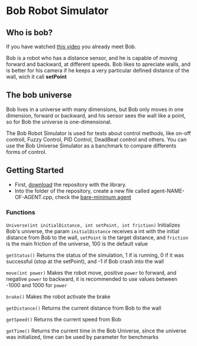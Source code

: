 # Bob Robot Simulator

## Who is bob?

If you have watched [this video](https://www.youtube.com/watch?v=7BDjZYGHupE&t=115s) you already meet Bob.

Bob is a robot who has a distance sensor, and he is capable of moving forward and backward, at different speeds. Bob likes to apreciate walls, and is better for his camera if he keeps a very particular defined distance of the wall, wich it call **setPoint**

## The bob universe

Bob lives in a universe with many dimensions, but Bob only moves in one dimension, forward or backward, and his sensor sees the wall like a point, so for Bob the universe is one-dimensional.

The Bob Robot Simulator is used for tests about control methods, like on-off controll, Fuzzy Control, PID Control, DeadBeat control and others. You can use the Bob Universe Simulator as a banchmark to compare differents forms of control.

## Getting Started

- First, [download](https://github.com/OtacilioN/Bob-Robot-Simulator/archive/master.zip) the repository with the library. 
- Into the folder of the repository, create a new file called agent-NAME-OF-AGENT.cpp, check the [bare-minimum agent](https://github.com/OtacilioN/Bob-Robot-Simulator/blob/master/agent-bare-minimum.cpp)

### Functions

``Universe(int initialDistance, int setPoint, int friction)`` Initializes Bob's universe, the param ``initialDistance`` receives a int with the initial distance from Bob to the wall, ``setPoint`` is the target distance, and ``friction`` is the main friction of the universe, 100 is the default value

``getStatus()`` Returns the status of the simulation, 1 if is running, 0 if it was successful (stop at the setPoint), and -1 if Bob crash into the wall

``move(int power)`` Makes the robot move, positive ``power`` to forward, and negative ``power`` to backward, it is recommended to use values between -1000 and 1000 for ``power``

``brake()`` Makes the robot activate the brake

``getDistance()`` Returns the current distance from Bob to the wall

``getSpeed()`` Returns the current speed from Bob

``getTime()`` Returns the current time in the Bob Universe, since the universe was initialized, time can be used by parameter for benchmarks
